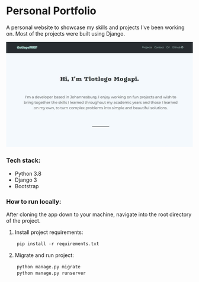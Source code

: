 # Personal Portfolio

A personal website to showcase my skills and projects I've been working on. Most of the projects were built using Django.

![](/index/static/index/img/portfolio.jpg)

### Tech stack:

* Python 3.8
* Django 3
* Bootstrap

### How to run locally:

After cloning the app down to your machine, navigate into the root directory of the project. 

1. Install project requirements:
```Python
    pip install -r requirements.txt
```
2. Migrate and run project:
```Python
    python manage.py migrate
    python manage.py runserver
```

